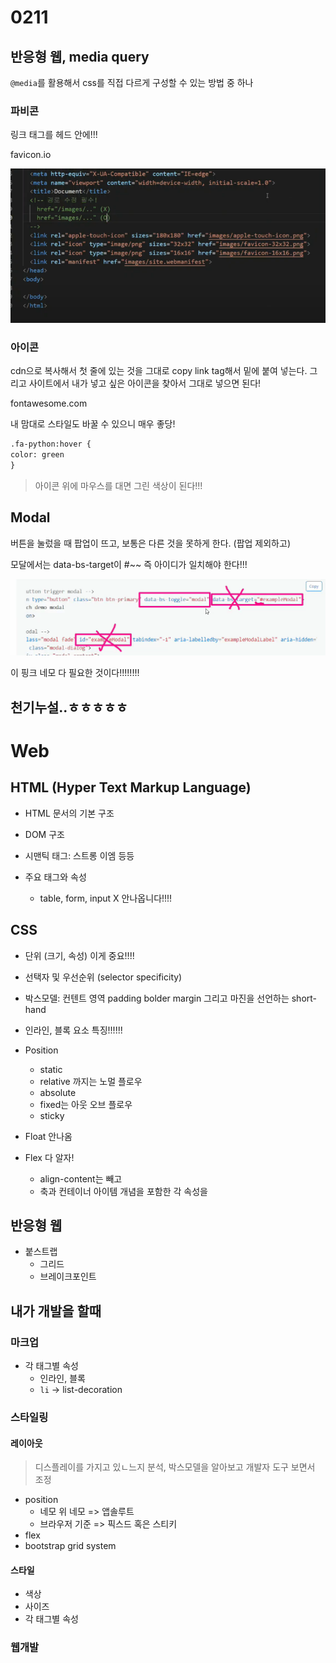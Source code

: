 # 0211

## 반응형 웹, media query

`@media`를 활용해서 css를 직접 다르게 구성할 수 있는 방법 중 하나



### 파비콘 

링크 태그를 헤드 안에!!!

favicon.io



![image-20220211101556641](0211.assets/image-20220211101556641.png)



### 아이콘

cdn으로 복사해서 첫 줄에 있는 것을 그대로 copy link tag해서 밑에 붙여 넣는다. 그리고 사이트에서 내가 넣고 싶은 아이콘을 찾아서 그대로 넣으면 된다!

fontawesome.com

내 맘대로 스타일도 바꿀 수 있으니 매우 좋당!

```html
.fa-python:hover {
color: green
}
```

> 아이콘 위에 마우스를 대면 그린 색상이 된다!!!



## Modal

버튼을 눌렀을 때 팝업이 뜨고, 보통은 다른 것을 못하게 한다. (팝업 제외하고)

모달에서는 data-bs-target이  #~~ 즉 아이디가 일치해야 한다!!!

![image-20220211110634871](0211.assets/image-20220211110634871.png)

이 핑크 네모 다 필요한 것이다!!!!!!!!





## 천기누설..ㅎㅎㅎㅎㅎ



# Web

## HTML (Hyper Text Markup Language)

* HTML 문서의 기본 구조

* DOM 구조

* 시맨틱 태그: 스트롱 이엠 등등

* 주요 태그와 속성

  * table, form, input X 안나옵니다!!!!

    

## CSS

* 단위 (크기, 속성) 이게 중요!!!!

* 선택자 및 우선순위 (selector specificity)

* 박스모델: 컨텐트 영역 padding bolder margin 그리고 마진을 선언하는 short-hand

* 인라인, 블록 요소 특징!!!!!!

* Position

  * static
  * relative 까지는 노멀 플로우
  * absolute
  * fixed는 아웃 오브 플로우
  * sticky

* Float 안나옴

* Flex 다 알자!

  * align-content는 빼고
  * 축과 컨테이너 아이템 개념을 포함한 각 속성을

  

## 반응형 웹

* 붙스트랩
  * 그리드
  * 브레이크포인트



## 내가 개발을 할때

### 마크업

* 각 태그별 속성
  * 인라인, 블록
  * `li` -> list-decoration



### 스타일링

#### 레이아웃

> 디스플레이를 가지고 있ㄴ느지 분석, 박스모델을 알아보고 개발자 도구 보면서 조정

* position
  * 네모 위 네모 => 앱솔루트
  * 브라우저 기준 => 픽스드 혹은 스티키
* flex
* bootstrap grid system

#### 스타일

* 색상
* 사이즈
* 각 태그별 속성



### 웹개발

